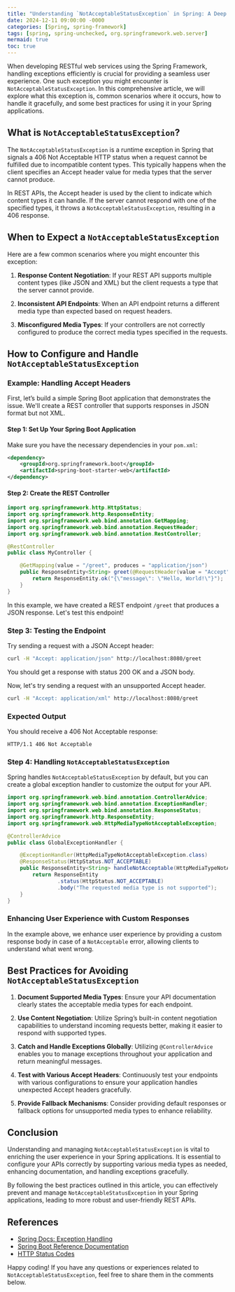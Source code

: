 ```yaml
---
title: "Understanding `NotAcceptableStatusException` in Spring: A Deep Dive"
date: 2024-12-11 09:00:00 -0000
categories: [Spring, spring-framework]
tags: [spring, spring-unchecked, org.springframework.web.server]
mermaid: true
toc: true
---
```



When developing RESTful web services using the Spring Framework, handling exceptions efficiently is crucial for providing a seamless user experience. One such exception you might encounter is `NotAcceptableStatusException`. In this comprehensive article, we will explore what this exception is, common scenarios where it occurs, how to handle it gracefully, and some best practices for using it in your Spring applications.

## What is `NotAcceptableStatusException`?

The `NotAcceptableStatusException` is a runtime exception in Spring that signals a 406 Not Acceptable HTTP status when a request cannot be fulfilled due to incompatible content types. This typically happens when the client specifies an Accept header value for media types that the server cannot produce.

In REST APIs, the Accept header is used by the client to indicate which content types it can handle. If the server cannot respond with one of the specified types, it throws a `NotAcceptableStatusException`, resulting in a 406 response.

## When to Expect a `NotAcceptableStatusException`

Here are a few common scenarios where you might encounter this exception:

1. **Response Content Negotiation**: If your REST API supports multiple content types (like JSON and XML) but the client requests a type that the server cannot provide.

2. **Inconsistent API Endpoints**: When an API endpoint returns a different media type than expected based on request headers.

3. **Misconfigured Media Types**: If your controllers are not correctly configured to produce the correct media types specified in the requests.

## How to Configure and Handle `NotAcceptableStatusException`

### Example: Handling Accept Headers

First, let’s build a simple Spring Boot application that demonstrates the issue. We'll create a REST controller that supports responses in JSON format but not XML.

#### Step 1: Set Up Your Spring Boot Application

Make sure you have the necessary dependencies in your `pom.xml`:

```xml
<dependency>
    <groupId>org.springframework.boot</groupId>
    <artifactId>spring-boot-starter-web</artifactId>
</dependency>
```

#### Step 2: Create the REST Controller

```java
import org.springframework.http.HttpStatus;
import org.springframework.http.ResponseEntity;
import org.springframework.web.bind.annotation.GetMapping;
import org.springframework.web.bind.annotation.RequestHeader;
import org.springframework.web.bind.annotation.RestController;

@RestController
public class MyController {

    @GetMapping(value = "/greet", produces = "application/json")
    public ResponseEntity<String> greet(@RequestHeader(value = "Accept") String acceptHeader) {
        return ResponseEntity.ok("{\"message\": \"Hello, World!\"}");
    }
}
```

In this example, we have created a REST endpoint `/greet` that produces a JSON response. Let's test this endpoint!

### Step 3: Testing the Endpoint

Try sending a request with a JSON Accept header:

```bash
curl -H "Accept: application/json" http://localhost:8080/greet
```

You should get a response with status 200 OK and a JSON body.

Now, let's try sending a request with an unsupported Accept header.

```bash
curl -H "Accept: application/xml" http://localhost:8080/greet
```

### Expected Output

You should receive a 406 Not Acceptable response:

```http
HTTP/1.1 406 Not Acceptable
```

### Step 4: Handling `NotAcceptableStatusException`

Spring handles `NotAcceptableStatusException` by default, but you can create a global exception handler to customize the output for your API. 

```java
import org.springframework.web.bind.annotation.ControllerAdvice;
import org.springframework.web.bind.annotation.ExceptionHandler;
import org.springframework.web.bind.annotation.ResponseStatus;
import org.springframework.http.ResponseEntity;
import org.springframework.web.HttpMediaTypeNotAcceptableException;

@ControllerAdvice
public class GlobalExceptionHandler {

    @ExceptionHandler(HttpMediaTypeNotAcceptableException.class)
    @ResponseStatus(HttpStatus.NOT_ACCEPTABLE)
    public ResponseEntity<String> handleNotAcceptable(HttpMediaTypeNotAcceptableException exception) {
        return ResponseEntity
                .status(HttpStatus.NOT_ACCEPTABLE)
                .body("The requested media type is not supported");
    }
}
```

### Enhancing User Experience with Custom Responses

In the example above, we enhance user experience by providing a custom response body in case of a `NotAcceptable` error, allowing clients to understand what went wrong.

## Best Practices for Avoiding `NotAcceptableStatusException`

1. **Document Supported Media Types**: Ensure your API documentation clearly states the acceptable media types for each endpoint.

2. **Use Content Negotiation**: Utilize Spring’s built-in content negotiation capabilities to understand incoming requests better, making it easier to respond with supported types.

3. **Catch and Handle Exceptions Globally**: Utilizing `@ControllerAdvice` enables you to manage exceptions throughout your application and return meaningful messages.

4. **Test with Various Accept Headers**: Continuously test your endpoints with various configurations to ensure your application handles unexpected Accept headers gracefully.

5. **Provide Fallback Mechanisms**: Consider providing default responses or fallback options for unsupported media types to enhance reliability.

## Conclusion

Understanding and managing `NotAcceptableStatusException` is vital to enriching the user experience in your Spring applications. It is essential to configure your APIs correctly by supporting various media types as needed, enhancing documentation, and handling exceptions gracefully. 

By following the best practices outlined in this article, you can effectively prevent and manage `NotAcceptableStatusException` in your Spring applications, leading to more robust and user-friendly REST APIs.

## References

- [Spring Docs: Exception Handling](https://docs.spring.io/spring-framework/docs/current/reference/html/web.html#mvc-ann-controllers)
- [Spring Boot Reference Documentation](https://docs.spring.io/spring-boot/docs/current/reference/htmlsingle/)
- [HTTP Status Codes](https://developer.mozilla.org/en-US/docs/Web/HTTP/Status)

Happy coding! If you have any questions or experiences related to `NotAcceptableStatusException`, feel free to share them in the comments below.